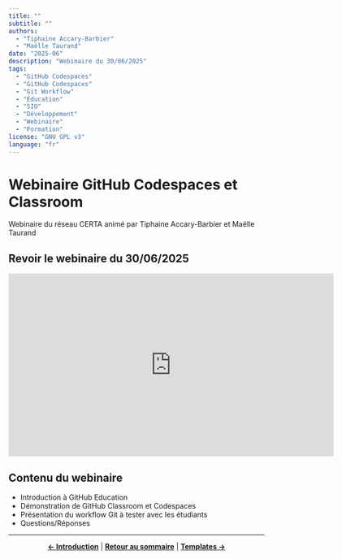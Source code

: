 ```yaml
---
title: ""
subtitle: ""
authors: 
  - "Tiphaine Accary-Barbier"
  - "Maëlle Taurand"
date: "2025-06"
description: "Webinaire du 30/06/2025"
tags: 
  - "GitHub Codespaces"
  - "GitHub Codespaces"
  - "Git Workflow"
  - "Éducation"
  - "SIO"
  - "Développement"
  - "Webinaire"
  - "Formation"
license: "GNU GPL v3"
language: "fr"
---
```


# Webinaire GitHub Codespaces et Classroom
Webinaire du réseau CERTA animé par Tiphaine Accary-Barbier et Maëlle Taurand

## Revoir le webinaire du 30/06/2025

<div align="center">
<iframe src="https://podeduc.apps.education.fr/video/100993-github-education-classroom-et-codespaces-webinaire-certa-062025/?is_iframe=true" width="640" height="360" style="padding: 0; margin: 0; border:0" allowfullscreen title="GitHub Education : Classroom et Codespaces (Webinaire CERTA 06/2025)" ></iframe>
</div>

## Contenu du webinaire

- Introduction à GitHub Education
- Démonstration de GitHub Classroom et Codespaces
- Présentation du workflow Git à tester avec les étudiants
- Questions/Réponses

---

<div align="center">

**[← Introduction](intro.md)** | **[Retour au sommaire](README.md)** | **[Templates →](github_codespace_templates.md)**

</div>